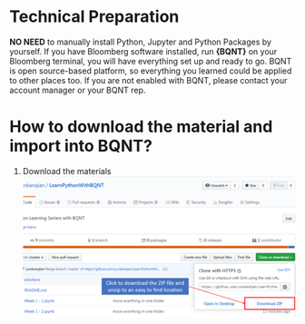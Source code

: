 # Technical Preparation
**NO NEED** to manually install Python, Jupyter and Python Packages by yourself.
If you have Bloomberg software installed, run **{BQNT}** on your Bloomberg terminal, you will have everything set up and ready to go. BQNT is open source-based platform, so everything you learned could be applied to other places too. If you are not enabled with BQNT, please contact your account manager or your BQNT rep. 

# How to download the material and import into BQNT?
1. Download the materials
![Download the materials](https://github.com/yunkanqian/PythonTrainingSetUpInstructions/blob/master/1.PNG)

